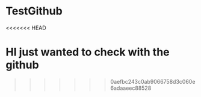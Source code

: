 # TestGithub
<<<<<<< HEAD


HI just wanted to check with the github
=======
>>>>>>> 0aefbc243c0ab9066758d3c060e6adaaeec88528
